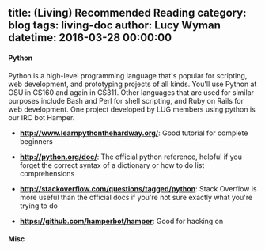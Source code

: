 title: (Living) Recommended Reading
category: blog
tags: living-doc
author: Lucy Wyman 
datetime: 2016-03-28 00:00:00
---

#### Python

Python is a high-level programming language that's popular for scripting, web
development, and prototyping projects of all kinds. You'll use Python at OSU in
CS160 and again in CS311. Other languages that are used for similar purposes
include Bash and Perl for shell scripting, and Ruby on Rails for web
development. One project developed by LUG members using python is our IRC bot
Hamper.

* **http://www.learnpythonthehardway.org/**: Good tutorial for complete
  beginners
* **http://python.org/doc/**: The official python reference, helpful if you
  forget
  the correct syntax of a dictionary or how to do list comprehensions

* **http://stackoverflow.com/questions/tagged/python**: Stack Overflow is more
  useful than the official docs if you're not sure exactly what you're trying to
  do

* **https://github.com/hamperbot/hamper**: Good for hacking on


#### Misc
